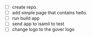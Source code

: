 - [ ] create repo.
- [ ] add simple page that contains hello.
- [ ] run build app
- [ ] send app to isamil to test
- [ ] change logo to the gover logo
